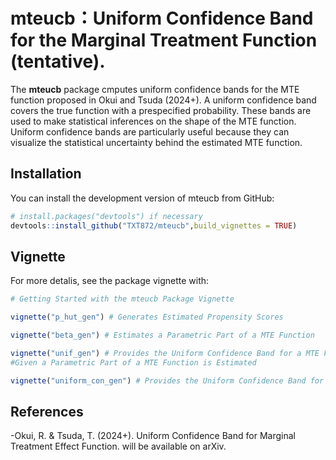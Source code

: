 
<!-- README.md is generated from README.Rmd. Please edit that file -->

# mteucb：Uniform Confidence Band for the Marginal Treatment Function (tentative).

<!-- badges: start -->
<!-- badges: end -->

The **mteucb** package cmputes uniform confidence bands for the MTE
function proposed in Okui and Tsuda (2024+). A uniform confidence band
covers the true function with a prespecified probability. These bands
are used to make statistical inferences on the shape of the MTE
function. Uniform confidence bands are particularly useful because they
can visualize the statistical uncertainty behind the estimated MTE
function.

## Installation

You can install the development version of mteucb from GitHub:

``` r
# install.packages("devtools") if necessary
devtools::install_github("TXT872/mteucb",build_vignettes = TRUE)
```

## Vignette

For more detalis, see the package vignette with:

``` r
# Getting Started with the mteucb Package Vignette

vignette("p_hut_gen") # Generates Estimated Propensity Scores

vignette("beta_gen") # Estimates a Parametric Part of a MTE Function 

vignette("unif_gen") # Provides the Uniform Confidence Band for a MTE Function 
#Given a Parametric Part of a MTE Function is Estimated

vignette("uniform_con_gen") # Provides the Uniform Confidence Band for a MTE Function from Data.
```

## References

-Okui, R. & Tsuda, T. (2024+). Uniform Confidence Band for Marginal
Treatment Effect Function. will be available on arXiv.
